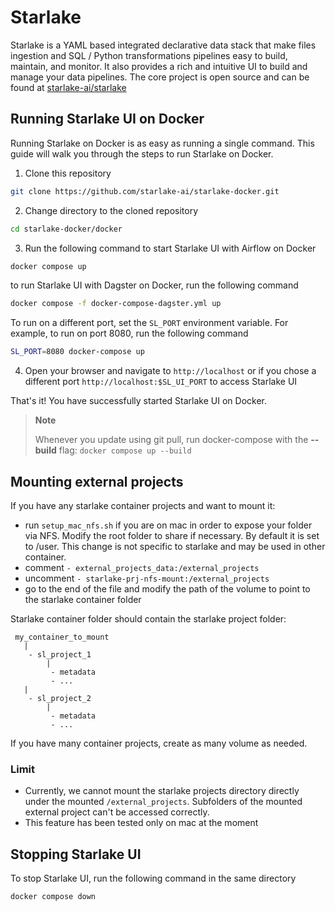 # Starlake

Starlake is a YAML based integrated declarative data stack that make files ingestion and SQL / Python transformations pipelines easy to build, maintain, and monitor.
It also provides a rich and intuitive UI to build and manage your data pipelines.
The core project is open source and can be found at [starlake-ai/starlake](https://github.com/starlake-ai/starlake)

## Running Starlake UI on Docker

Running Starlake on Docker is as easy as running a single command.
This guide will walk you through the steps to run Starlake on Docker.

1. Clone this repository
```bash
git clone https://github.com/starlake-ai/starlake-docker.git
```

2. Change directory to the cloned repository
```bash
cd starlake-docker/docker
```

3. Run the following command to start Starlake UI with Airflow on Docker
```bash
docker compose up
```

to run Starlake UI with Dagster on Docker, run the following command
```bash
docker compose -f docker-compose-dagster.yml up
```


To run on a different port, set the `SL_PORT` environment variable. For example, to run on port 8080, run the following command
```bash
SL_PORT=8080 docker-compose up
```

4. Open your browser and navigate to `http://localhost` or if you chose a different port `http://localhost:$SL_UI_PORT` to access Starlake UI

That's it! You have successfully started Starlake UI on Docker.

> **Note**
> 
> Whenever you update using git pull, run docker-compose with the __--build__ flag:
> ``` docker compose up --build ```

## Mounting external projects

If you have any starlake container projects and want to mount it:
- run `setup_mac_nfs.sh` if you are on mac in order to expose your folder via NFS.
  Modify the root folder to share if necessary. By default it is set to /user.
  This change is not specific to starlake and may be used in other container.
- comment `- external_projects_data:/external_projects`
- uncomment `- starlake-prj-nfs-mount:/external_projects`
- go to the end of the file and modify the path of the volume to point to the starlake container folder

Starlake container folder should contain the starlake project folder:

```
 my_container_to_mount
   |
    - sl_project_1
        |
         - metadata
         - ...
   |
    - sl_project_2
        |
         - metadata
         - ...
```

If you have many container projects, create as many volume as needed.

### Limit

- Currently, we cannot mount the starlake projects directory directly under the mounted `/external_projects`. Subfolders of the mounted external project can't be accessed correctly.
- This feature has been tested only on mac at the moment


## Stopping Starlake UI
To stop Starlake UI, run the following command in the same directory
```bash
docker compose down
```






